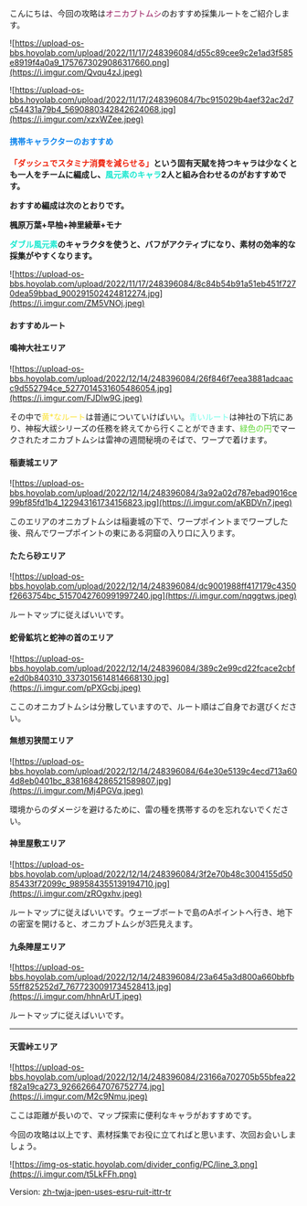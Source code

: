 こんにちは、今回の攻略は<span style="color: rgb(152, 25, 94)">オニカブトムシ</span>のおすすめ採集ルートをご紹介します。

![https://upload-os-bbs.hoyolab.com/upload/2022/11/17/248396084/d55c89cee9c2e1ad3f585e8919f4a0a9_1757673029086317660.png](https://i.imgur.com/Qvqu4zJ.jpeg)

![https://upload-os-bbs.hoyolab.com/upload/2022/11/17/248396084/7bc915029b4aef32ac2d7c54431a79b4_5690880342842624068.jpg](https://i.imgur.com/xzxWZee.jpeg)



 

#### <span style="color: rgb(10, 131, 237)">**携帯キャラクターのおすすめ**</span>

<span style="color: rgb(239, 34, 12)">**「ダッシュでスタミナ消費を減らせる」**</span>**という固有天賦を持つキャラは少なくとも一人をチームに編成し、**<span style="color: rgb(23, 232, 207)">**風元素のキャラ**</span>**2人と組み合わせるのがおすすめです。**



**おすすめ編成は次のとおりです。**



**楓原万葉+早柚+神里綾華+モナ**



<span style="color: rgb(23, 232, 207)">**ダブル風元素**</span>**のキャラクタを使うと、バフがアクティブになり、素材の効率的な採集がやすくなります。**

![https://upload-os-bbs.hoyolab.com/upload/2022/11/17/248396084/8c84b54b91a51eb451f7270dea59bbad_900291502424812274.jpg](https://i.imgur.com/ZM5VNOj.jpeg)

#### 



#### **おすすめルート**





#### **鳴神大社エリア**

![https://upload-os-bbs.hoyolab.com/upload/2022/12/14/248396084/26f846f7eea3881adcaacc9d552794ce_5277014531605486054.jpg](https://i.imgur.com/FJDIw9G.jpeg)





その中で<span style="color: rgb(252, 226, 49)">黄*なルート</span>は普通についていけばいい。<span style="color: rgb(114, 253, 234)">青いルート</span>は神社の下坑にあり、神桜大祓シリーズの任務を終えてから行くことができます、<span style="color: rgb(96, 216, 55)">緑色の円</span>でマークされたオニカブトムシは雷神の週間秘境のそばで、ワープで着けます。

 



#### **稲妻城エリア**

![https://upload-os-bbs.hoyolab.com/upload/2022/12/14/248396084/3a92a02d787ebad9016ce99bf85fd1b4_122943161734156823.jpg](https://i.imgur.com/aKBDVn7.jpeg)





このエリアのオニカブトムシは稲妻城の下で、ワープポイントまでワープした後、飛んでワープポイントの東にある洞窟の入り口に入ります。

 



#### **たたら砂エリア**

![https://upload-os-bbs.hoyolab.com/upload/2022/12/14/248396084/dc9001988ff417179c4350f2663754bc_5157042760991997240.jpg](https://i.imgur.com/nqggtws.jpeg)





ルートマップに従えばいいです。





#### **蛇骨鉱坑と蛇神の首のエリア**

![https://upload-os-bbs.hoyolab.com/upload/2022/12/14/248396084/389c2e99cd22fcace2cbfe2d0b840310_3373015614814668130.jpg](https://i.imgur.com/pPXGcbj.jpeg)





ここのオニカブトムシは分散していますので、ルート順はご自身でお選びください。

 



#### 無想刃狭間エリア

![https://upload-os-bbs.hoyolab.com/upload/2022/12/14/248396084/64e30e5139c4ecd713a604d8eb0401bc_8381684286521589807.jpg](https://i.imgur.com/Mj4PGVq.jpeg)





環境からのダメージを避けるために、雷の種を携帯するのを忘れないでください。

 

 

#### 神里屋敷エリア

![https://upload-os-bbs.hoyolab.com/upload/2022/12/14/248396084/3f2e70b48c3004155d5085433f72099c_989584355139194710.jpg](https://i.imgur.com/zROgxhv.jpeg)





ルートマップに従えばいいです。ウェーブボートで島のAポイントへ行き、地下の密室を開けると、オニカブトムシが3匹見えます。

 

 

  

#### **九条陣屋エリア**

![https://upload-os-bbs.hoyolab.com/upload/2022/12/14/248396084/23a645a3d800a660bbfb55ff825252d7_7677230091734528413.jpg](https://i.imgur.com/hhnArUT.jpeg)





ルートマップに従えばいいです。

** **



#### **天雲峠エリア**

![https://upload-os-bbs.hoyolab.com/upload/2022/12/14/248396084/23166a702705b55bfea22f82a19ca273_926626647076752774.jpg](https://i.imgur.com/M2c9Nmu.jpeg)





ここは距離が長いので、マップ探索に便利なキャラがおすすめです。

 

今回の攻略は以上です、素材採集でお役に立てればと思います、次回お会いしましょう。

 

![https://img-os-static.hoyolab.com/divider_config/PC/line_3.png](https://i.imgur.com/t5LkFFh.png)

Version: [zh-tw](../13783264/article)[ja-jp](../13783075/article)[en-us](../13783205/article)[es-es](../13783311/article)[ru-ru](../13783105/article)[it-it](../14177484/article)[tr-tr](../14177734/article)

